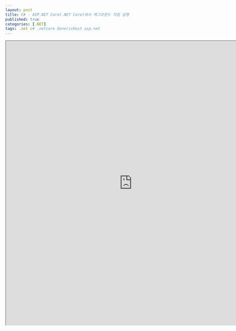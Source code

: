 ```yaml
---
layout: post
title: C# - ASP.NET Core(.NET Core)에서 백그라운드 작업 실행
published: true
categories: [.NET]
tags: .net c# .netcore GenericHost asp.net
---  
```

<iframe width="800" height="900" src="https://docs.google.com/document/d/e/2PACX-1vQgThpBustBpHvl4-me-PiN6dH4Sm3kjff6IVxt2B_WT1wmseZtqxIa4jg9cwvzilHebuUyTqB5_Icw/pub?embedded=true"></iframe>    
   